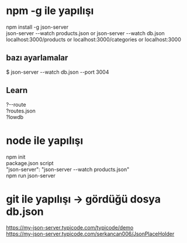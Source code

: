# npm -g ile yapılışı
npm install -g json-server <br>
json-server --watch products.json     or     json-server --watch db.json <br>
localhost:3000/products or localhost:3000/categories or localhost:3000


## bazı ayarlamalar
$ json-server --watch db.json --port 3004
## Learn
?--route  
?routes.json <br>
?lowdb  <br>


# node ile yapılışı
npm init <br>
package.json script <br>
"json-server": "json-server --watch products.json" <br>
npm run json-server <br>


# git ile yapılışı  -> gördüğü dosya db.json
https://my-json-server.typicode.com/typicode/demo <br>
https://my-json-server.typicode.com/serkancan006/JsonPlaceHolder